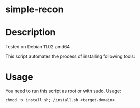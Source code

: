 # simple-recon

# Description

Tested on Debian 11.02 amd64

This script automates the process of installing following tools:




# Usage

You need to run this script as root or with sudo.
Usage:
```
chmod +x install.sh;./install.sh <target-domain>
```


